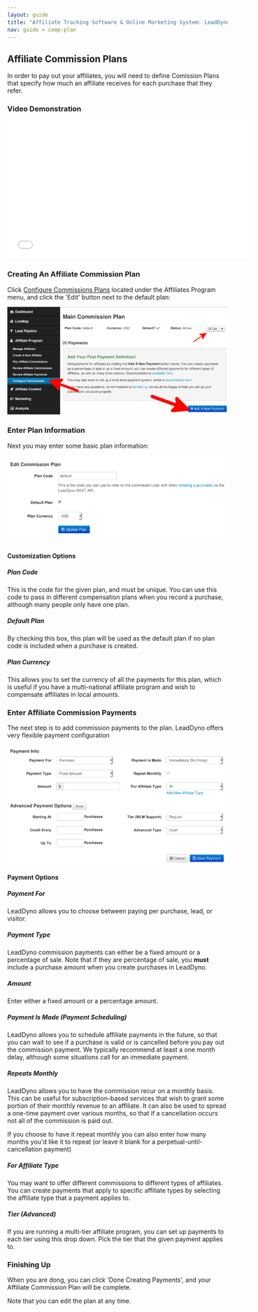 ```yaml
---
layout: guide
title: "Affiliate Tracking Software & Online Marketing System: LeadDyno"
nav: guide > comp-plan 
---
```


## Affiliate Commission Plans

In order to pay out your affiliates, you will need to define Comission Plans that specify how much an affiliate
receives for each purchase that they refer.

### Video Demonstration

<iframe width="560" height="315" src="//www.youtube.com/embed/t5K105Mc3ME" frameborder="0">&nbsp;</iframe>

### Creating An Affiliate Commission Plan

Click [Configure Commissions Plans](https://app.leaddyno.com/plans) located under the Affiliates Program menu, and
click the 'Edit' button next to the default plan:

![Affiliate Comp](/img/configure_commission_plan.png)

### Enter Plan Information

Next you may enter some basic plan information:

![Affiliate Comp](/img/new_commission_plans.png)

#### Customization Options

##### Plan Code

This is the code for the given plan, and must be unique.  You can use this code to pass in different compensation plans
when you record a purchase, although many people only have one plan.

##### Default Plan

By checking this box, this plan will be used as the default plan if no plan code is included when a purchase is created.

##### Plan Currency

This allows you to set the currency of all the payments for this plan, which is useful if you have a multi-national
affiliate program and wish to compensate affiliates in local amounts.

### Enter Affiliate Commission Payments

The next step is to add commission payments to the plan.  LeadDyno offers very flexible payment configuration

![Affiliate Comp](/img/add_affiliate_commission_payments.png)

#### Payment Options

##### Payment For

LeadDyno allows you to choose between paying per purchase, lead, or visitor. 

##### Payment Type

LeadDyno commission payments can either be a fixed amount or a percentage of sale.  Note that if they are percentage
of sale, you **must** include a purchase amount when you create purchases in LeadDyno.

##### Amount

Enter either a fixed amount or a percentage amount.

##### Payment Is Made (Payment Scheduling)

LeadDyno allows you to schedule affiliate payments in the future, so that you can wait to see if a purchase is valid
or is cancelled before you pay out the commission payment.  We typically recommend at least a one month delay, although
some situations call for an immediate payment.

##### Repeats Monthly

LeadDyno allows you to have the commission recur on a monthly basis.  This can be useful for subscription-based services
that wish to grant some portion of their monthly revenue to an affiliate.  It can also be used to spread a one-time
payment over various months, so that if a cancellation occurs not all of the commission is paid out.

If you choose to have it repeat monthly you can also enter how many months you'd like it to repeat (or leave it blank
for a perpetual-until-cancellation payment)

##### For Affiliate Type

You may want to offer different commissions to different types of affiliates.  You can create payments that apply to
specific affiliate types by selecting the affiliate type that a payment applies to.

##### Tier (Advanced)

If you are running a multi-tier affiliate program, you can set up payments to each tier using this drop down.  Pick the
tier that the given payment applies to.

### Finishing Up

When you are dong, you can click 'Done Creating Payments', and your Affiliate Commission Plan will be complete.

Note that you can edit the plan at any time.
